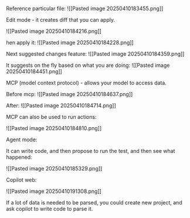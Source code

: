 Reference particular file:
![[Pasted image 20250410183455.png]]


Edit mode - it creates diff that you can apply.

![[Pasted image 20250410184216.png]]

hen apply it:
![[Pasted image 20250410184228.png]]


Next suggested changes feature:
![[Pasted image 20250410184359.png]]

It suggests on the fly based on what you are doing:
![[Pasted image 20250410184451.png]]

MCP (model context protocol) - allows your model to access data.

Before mcp:
![[Pasted image 20250410184637.png]]

After:
![[Pasted image 20250410184714.png]]

MCP can also be used to run actions:

![[Pasted image 20250410184810.png]]

Agent mode:

It can write code, and then propose to run the test, and then see what happened:

![[Pasted image 20250410185329.png]]


Copilot web:

![[Pasted image 20250410191308.png]]

If a lot of data is needed to be parsed, you could create new project, and ask copilot to write code to parse it.

